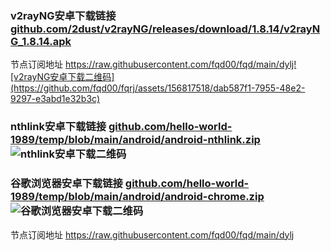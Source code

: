 ### v2rayNG安卓下载链接  [github.com/2dust/v2rayNG/releases/download/1.8.14/v2rayNG_1.8.14.apk](https://github.com/2dust/v2rayNG/releases/download/1.8.14/v2rayNG_1.8.14.apk)
节点订阅地址 https://raw.githubusercontent.com/fqd00/fqd/main/dylj![v2rayNG安卓下载二维码](https://github.com/fqd00/fqrj/assets/156817518/dab587f1-7955-48e2-9297-e3abd1e32b3c)

### nthlink安卓下载链接  [github.com/hello-world-1989/temp/blob/main/android/android-nthlink.zip](https://github.com/hello-world-1989/temp/blob/main/android/android-nthlink.zip)![nthlink安卓下载二维码](https://github.com/fqd00/fqrj/assets/156817518/62285f8e-4fa3-4611-b192-2043a17e2eaf)

### 谷歌浏览器安卓下载链接  [github.com/hello-world-1989/temp/blob/main/android/android-chrome.zip](https://github.com/hello-world-1989/temp/blob/main/android/android-chrome.zip)![谷歌浏览器安卓下载二维码](https://github.com/fqd00/fqrj/assets/156817518/2e7c0e04-d013-4e86-9e82-bb905679173e)

节点订阅地址 https://raw.githubusercontent.com/fqd00/fqd/main/dylj
